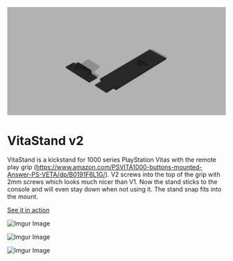 <div align="center">
    <img src="VitaStand v2.png"</img> 
</div>

# VitaStand v2
VitaStand is a kickstand for 1000 series PlayStation Vitas with the remote play grip (https://www.amazon.com/PSVITA1000-buttons-mounted-Answer-PS-VETA/dp/B0191F6L1G/). V2 screws into the top of the grip with 2mm screws which looks much nicer than V1. Now the stand sticks to the console and will even stay down when not using it. The stand snap fits into the mount.

[See it in action](https://i.imgur.com/oPS7BB3.gifv)

![Imgur Image](https://i.imgur.com/UuyLK0n.jpg)

![Imgur Image](https://i.imgur.com/lJDdReO.jpg)

![Imgur Image](https://i.imgur.com/35Nehed.jpg)
